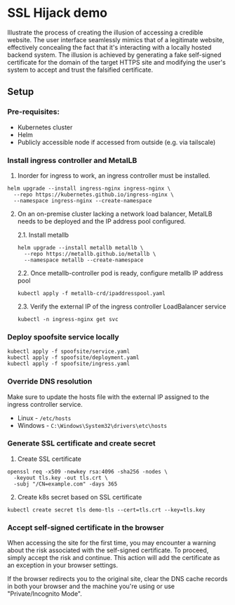 # SSL Hijack demo
Illustrate the process of creating the illusion of accessing a credible website.
The user interface seamlessly mimics that of a legitimate website, effectively concealing the fact
that it's interacting with a locally hosted backend system.
The illusion is achieved by generating a fake self-signed certificate for the domain of the target
HTTPS site and modifying the user's system to accept and trust the falsified certificate.

## Setup
### Pre-requisites:
- Kubernetes cluster
- Helm
- Publicly accessible node if accessed from outside (e.g. via tailscale)

### Install ingress controller and MetalLB
1. Inorder for ingress to work, an ingress controller must be installed.
```
helm upgrade --install ingress-nginx ingress-nginx \
  --repo https://kubernetes.github.io/ingress-nginx \
  --namespace ingress-nginx --create-namespace
```

2. On an on-premise cluster lacking a network load balancer, MetalLB needs to be deployed and the
IP address pool configured.

    2.1. Install metallb
    ```
    helm upgrade --install metallb metallb \
      --repo https://metallb.github.io/metallb \
      --namespace metallb --create-namespace
    ```
    2.2. Once metallb-controller pod is ready, configure metallb IP address pool
    ```
    kubectl apply -f metallb-crd/ipaddresspool.yaml
    ```
    2.3. Verify the external IP of the ingress controller LoadBalancer service
    ```
    kubectl -n ingress-nginx get svc
    ```

### Deploy spoofsite service locally
```
kubectl apply -f spoofsite/service.yaml
kubectl apply -f spoofsite/deployment.yaml
kubectl apply -f spoofsite/ingress.yaml
```

### Override DNS resolution
Make sure to update the hosts file with the external IP assigned to the ingress controller service.
* Linux - `/etc/hosts`
* Windows - `C:\Windows\System32\drivers\etc\hosts`

### Generate SSL certificate and create secret
1. Create SSL certificate
```
openssl req -x509 -newkey rsa:4096 -sha256 -nodes \
  -keyout tls.key -out tls.crt \
  -subj "/CN=example.com" -days 365
```
2. Create k8s secret based on SSL certificate
```
kubectl create secret tls demo-tls --cert=tls.crt --key=tls.key
```

### Accept self-signed certificate in the browser
When accessing the site for the first time, you may encounter a warning about the risk associated
with the self-signed certificate. To proceed, simply accept the risk and continue.
This action will add the certificate as an exception in your browser settings.

If the browser redirects you to the original site, clear the DNS cache records in both your browser
and the machine you're using or use "Private/Incognito Mode".
